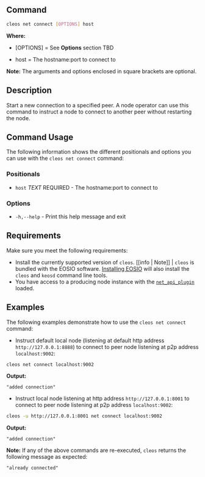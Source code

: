 ## Command
```sh
cleos net connect [OPTIONS] host
```

**Where:**
* [OPTIONS] = See **Options** section TBD

[//]: # ( THIS IS A COMMENT LINK BELOW IS BROKEN )  
[//]: # (in the **Command Usage** command-usage section below.)  

* host = The hostname:port to connect to

**Note:** The arguments and options enclosed in square brackets are optional.

## Description
Start a new connection to a specified peer. A node operator can use this command to instruct a node to connect to another peer without restarting the node.

## Command Usage
The following information shows the different positionals and options you can use with the `cleos net connect` command:

### Positionals
* `host` _TEXT_ REQUIRED - The hostname:port to connect to

### Options
* `-h,--help` - Print this help message and exit

## Requirements
Make sure you meet the following requirements:

* Install the currently supported version of `cleos`.
[[info | Note]]
| `cleos` is bundled with the EOSIO software. [Installing EOSIO](../../../00_install/index.md) will also install the `cleos` and `keosd` command line tools.
* You have access to a producing node instance with the [`net_api_plugin`](../../../01_nodeos/03_plugins/net_api_plugin/index.md) loaded.

## Examples
The following examples demonstrate how to use the `cleos net connect` command:

* Instruct default local node (listening at default http address `http://127.0.0.1:8888`) to connect to peer node listening at p2p address `localhost:9002`:
```sh
cleos net connect localhost:9002
```
**Output:**
```console
"added connection"
```

* Instruct local node listening at http address `http://127.0.0.1:8001` to connect to peer node listening at p2p address `localhost:9002`:
```sh
cleos -u http://127.0.0.1:8001 net connect localhost:9002
```
**Output:**
```console
"added connection"
```

**Note:** If any of the above commands are re-executed, `cleos` returns the following message as expected:  
```console
"already connected"
```
